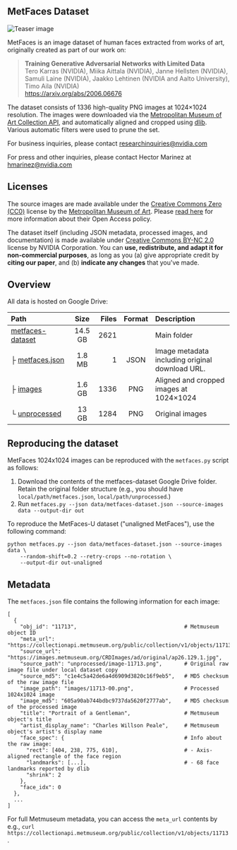 ## MetFaces Dataset

![Teaser image](./img/metfaces-teaser.png)

MetFaces is an image dataset of human faces extracted from works of art, originally created as part of our work on:

> **Training Generative Adversarial Networks with Limited Data**<br>
> Tero Karras (NVIDIA), Miika Aittala (NVIDIA), Janne Hellsten (NVIDIA), Samuli Laine (NVIDIA), Jaakko Lehtinen (NVIDIA and Aalto University), Timo Aila (NVIDIA)<br>
> https://arxiv.org/abs/2006.06676

The dataset consists of 1336 high-quality PNG images at 1024&times;1024 resolution.  The images were downloaded via the [Metropolitan Museum of Art Collection API](https://metmuseum.github.io/), and automatically aligned and cropped using [dlib](http://dlib.net/).  Various automatic filters were used to prune the set.

For business inquiries, please contact [researchinquiries@nvidia.com](mailto:researchinquiries@nvidia.com)

For press and other inquiries, please contact Hector Marinez at [hmarinez@nvidia.com](mailto:hmarinez@nvidia.com)

## Licenses

The source images are made available under the [Creative Commons Zero (CC0)](https://creativecommons.org/publicdomain/zero/1.0/) license by the [Metropolitan Museum of Art](https://www.metmuseum.org/).  Please [read here](https://www.metmuseum.org/about-the-met/policies-and-documents/image-resources) for more information about their Open Access policy.

The dataset itself (including JSON metadata, processed images, and documentation) is made available under [Creative Commons BY-NC 2.0](https://creativecommons.org/licenses/by-nc/2.0/) license by NVIDIA Corporation. You can **use, redistribute, and adapt it for non-commercial purposes**, as long as you (a) give appropriate credit by **citing our paper**, and (b) **indicate any changes** that you've made.


## Overview

All data is hosted on Google Drive:

| Path | Size | Files | Format | Description
| :--- | :--: | ----: | :----: | :----------
| [metfaces-dataset](https://drive.google.com/open?id=1w-Os4uERBmXwCm7Oo_kW6X3Sd2YHpJMC) | 14.5 GB | 2621 | | Main folder
| &boxvr;&nbsp;[metfaces.json](https://drive.google.com/open?id=1o11-JkkwBbZW61w03O7qGrhkydNALDSH) | 1.8 MB | 1 | JSON | Image metadata including original download URL.
| &boxvr;&nbsp;[images](https://drive.google.com/open?id=1iChdwdW7mZFUyivKtDwL8ehCNhYKQz6D) | 1.6 GB | 1336 | PNG | Aligned and cropped images at 1024&times;1024
| &boxur;&nbsp;[unprocessed](https://drive.google.com/open?id=1lut1g1oASGsipQQB67EFqVhjt4UgC5JW) | 13 GB | 1284 | PNG | Original images

## Reproducing the dataset

MetFaces 1024x1024 images can be reproduced with the `metfaces.py` script as follows:

1. Download the contents of the metfaces-dataset Google Drive folder.  Retain the original folder structure (e.g., you should have `local/path/metfaces.json`, `local/path/unprocessed`.)
2. Run `metfaces.py --json data/metfaces-dataset.json --source-images data --output-dir out`

To reproduce the MetFaces-U dataset ("unaligned MetFaces"), use the following command:

```
python metfaces.py --json data/metfaces-dataset.json --source-images data \
    --random-shift=0.2 --retry-crops --no-rotation \
    --output-dir out-unaligned
```


## Metadata

The `metfaces.json` file contains the following information for each image:

```
[
  {
    "obj_id": "11713",                                  # Metmuseum object ID
    "meta_url": "https://collectionapi.metmuseum.org/public/collection/v1/objects/11713",
    "source_url": "https://images.metmuseum.org/CRDImages/ad/original/ap26.129.1.jpg",
    "source_path": "unprocessed/image-11713.png",       # Original raw image file under local dataset copy
    "source_md5": "c1e4c5a42de6a4d6909d3820c16f9eb5",   # MD5 checksum of the raw image file
    "image_path": "images/11713-00.png",                # Processed 1024x1024 image
    "image_md5": "605a90ab744bdbc9737da5620f2777ab",    # MD5 checksum of the processed image
    "title": "Portrait of a Gentleman",                 # Metmuseum object's title
    "artist_display_name": "Charles Willson Peale",     # Metmuseum object's artist's display name
    "face_spec": {                                      # Info about the raw image:
      "rect": [404, 238, 775, 610],                     # - Axis-aligned rectangle of the face region
      "landmarks": [...],                               # - 68 face landmarks reported by dlib
      "shrink": 2
    },
    "face_idx": 0
  },
  ...
]
```

For full Metmuseum metadata, you can access the `meta_url` contents by e.g., `curl https://collectionapi.metmuseum.org/public/collection/v1/objects/11713`.
